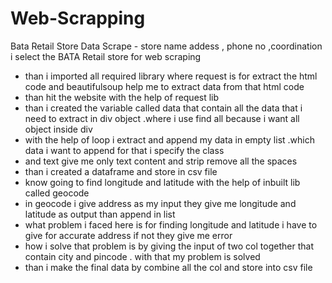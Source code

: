 # Web-Scrapping
Bata Retail Store Data Scrape - store name addess , phone no ,coordination 
 i select the BATA Retail store for web scraping 
- than i imported all required library where request is for extract the html code and beautifulsoup help me to extract data from that html code
- than hit the website with the help of request lib 
- than i created the variable called data that contain all the data that i need to extract in div object .where i use find all because i want all object inside div
- with the help of loop i extract and append my data in empty list .which data i want to append for that i specify the class 
- and text give me only text content and strip remove all the spaces 
- than i created a dataframe and store in csv file 
- know going to find longitude and latitude  with the help of inbuilt lib called geocode
- in geocode i give address as my input they give me longitude and latitude as output than append in list 
- what problem i faced here is for finding  longitude and latitude i have to give for accurate  address if not they give me error 
- how i solve that problem is by giving the input of two col together that contain city and pincode . with that my problem is solved 
- than i make the final data by combine all the col and store into csv file 

